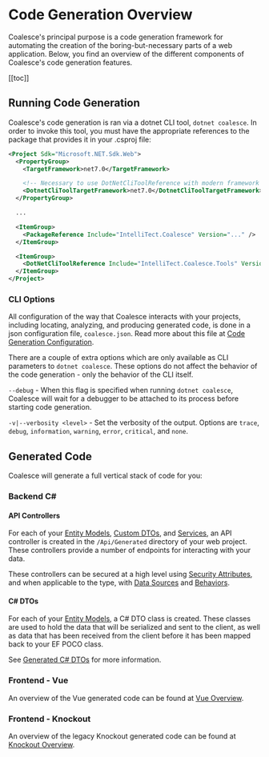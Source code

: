# Code Generation Overview

Coalesce's principal purpose is a code generation framework for automating the creation of the boring-but-necessary parts of a web application. Below, you find an overview of the different components of Coalesce's code generation features.

[[toc]]


## Running Code Generation

Coalesce's code generation is ran via a dotnet CLI tool, ``dotnet coalesce``. In order to invoke this tool, you must have the appropriate references to the package that provides it in your .csproj file:

``` xml
<Project Sdk="Microsoft.NET.Sdk.Web">
  <PropertyGroup>
    <TargetFramework>net7.0</TargetFramework>

    <!-- Necessary to use DotNetCliToolReference with modern framework versions -->
    <DotnetCliToolTargetFramework>net7.0</DotnetCliToolTargetFramework>
  </PropertyGroup>

  ...

  <ItemGroup>
    <PackageReference Include="IntelliTect.Coalesce" Version="..." />
  </ItemGroup>

  <ItemGroup>
    <DotNetCliToolReference Include="IntelliTect.Coalesce.Tools" Version="..." />
  </ItemGroup>  
</Project>
```

### CLI Options

All configuration of the way that Coalesce interacts with your projects, including locating, analyzing, and producing generated code, is done in a json configuration file, ``coalesce.json``. Read more about this file at [Code Generation Configuration](/topics/coalesce-json.md).

There are a couple of extra options which are only available as CLI parameters to ``dotnet coalesce``. These options do not affect the behavior of the code generation - only the behavior of the CLI itself.

``--debug`` - When this flag is specified when running ``dotnet coalesce``, Coalesce will wait for a debugger to be attached to its process before starting code generation.

``-v|--verbosity <level>`` - Set the verbosity of the output. Options are ``trace``, ``debug``, ``information``, ``warning``, ``error``, ``critical``, and ``none``.

## Generated Code

Coalesce will generate a full vertical stack of code for you:

### Backend C#

#### API Controllers
For each of your [Entity Models](/modeling/model-types/entities.md), [Custom DTOs](/modeling/model-types/dtos.md), and [Services](/modeling/model-types/services.md), an API controller is created in the ``/Api/Generated`` directory of your web project. These controllers provide a number of endpoints for interacting with your data.

These controllers can be secured at a high level using [Security Attributes](/modeling/model-components/attributes/security-attribute.md), and when applicable to the type, with [Data Sources](/modeling/model-components/data-sources.md) and [Behaviors](/modeling/model-components/behaviors.md).

#### C# DTOs
For each of your [Entity Models](/modeling/model-types/entities.md), a C# DTO class is created. These classes are used to hold the data that will be serialized and sent to the client, as well as data that has been received from the client before it has been mapped back to your EF POCO class.

See [Generated C# DTOs](/stacks/agnostic/dtos.md) for more information.

### Frontend - Vue

An overview of the Vue generated code can be found at [Vue Overview](/stacks/vue/overview.md).

### Frontend - Knockout

An overview of the legacy Knockout generated code can be found at [Knockout Overview](/stacks/ko/overview.md).

